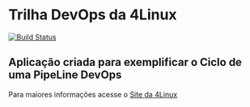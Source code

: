 # Trilha DevOps da 4Linux

<!-- Altere a Flag abaixo com sua URL do Travis -->
[![Build Status](https://travis-ci.org/andfederice/DevOpsLab-HelloWorld.svg?branch=master)](https://travis-ci.org/andfederice/DevOpsLab-HelloWorld)

## Aplicação criada para exemplificar o Ciclo de uma PipeLine DevOps


Para maiores informações acesse o [Site da 4Linux](https://www.4linux.com.br/cursos/devops)
